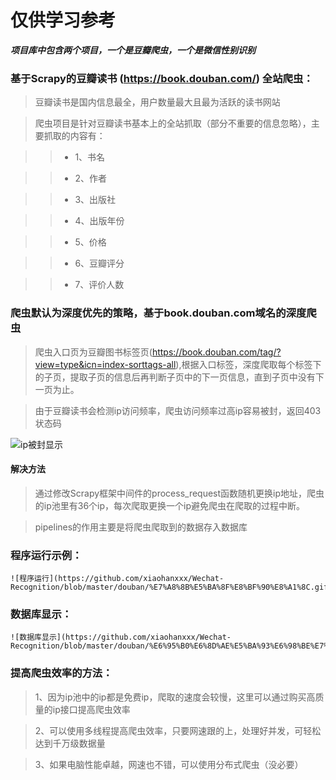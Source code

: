 # 仅供学习参考

***项目库中包含两个项目，一个是豆瓣爬虫，一个是微信性别识别***

### 基于Scrapy的豆瓣读书 (https://book.douban.com/) 全站爬虫：

> 豆瓣读书是国内信息最全，用户数量最大且最为活跃的读书网站

> 爬虫项目是针对豆瓣读书基本上的全站抓取（部分不重要的信息忽略），主要抓取的内容有：

>> * 1、书名

>> * 2、作者

>> * 3、出版社

>> * 4、出版年份

>> * 5、价格

>> * 6、豆瓣评分

>> * 7、评价人数



### 爬虫默认为深度优先的策略，基于book.douban.com域名的深度爬虫

> 爬虫入口页为豆瓣图书标签页(https://book.douban.com/tag/?view=type&icn=index-sorttags-all),根据入口标签，深度爬取每个标签下的子页，提取子页的信息后再判断子页中的下一页信息，直到子页中没有下一页为止。

> 由于豆瓣读书会检测ip访问频率，爬虫访问频率过高ip容易被封，返回403状态码

![ip被封显示](https://github.com/xiaohanxxx/Wechat-Recognition/blob/master/douban/%E7%88%AC%E8%99%AB%E9%94%99%E8%AF%AF.png)

#### 解决方法

> 通过修改Scrapy框架中间件的process_request函数随机更换ip地址，爬虫的ip池里有36个ip，每次爬取更换一个ip避免爬虫在爬取的过程中断。

> pipelines的作用主要是将爬虫爬取到的数据存入数据库


### 程序运行示例：

    ![程序运行](https://github.com/xiaohanxxx/Wechat-Recognition/blob/master/douban/%E7%A8%8B%E5%BA%8F%E8%BF%90%E8%A1%8C.gif)


### 数据库显示：

    ![数据库显示](https://github.com/xiaohanxxx/Wechat-Recognition/blob/master/douban/%E6%95%B0%E6%8D%AE%E5%BA%93%E6%98%BE%E7%A4%BA.gif)



### 提高爬虫效率的方法：

> 1、因为ip池中的ip都是免费ip，爬取的速度会较慢，这里可以通过购买高质量的ip接口提高爬虫效率

> 2、可以使用多线程提高爬虫效率，只要网速跟的上，处理好并发，可轻松达到千万级数据量

> 3、如果电脑性能卓越，网速也不错，可以使用分布式爬虫（没必要）
